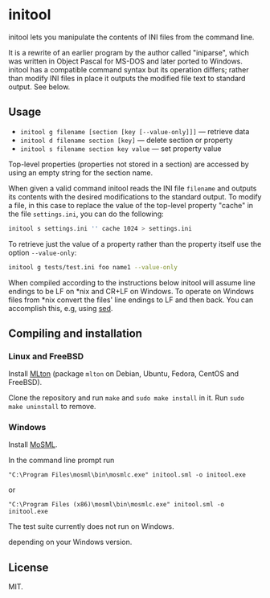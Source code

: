# initool

initool lets you manipulate the contents of INI files from the command line.

It is a rewrite of an earlier program by the author called "iniparse", which
was written in Object Pascal for MS-DOS and later ported to Windows. initool
has a compatible command syntax but its operation differs; rather than modify
INI files in place it outputs the modified file text to standard output. See
below.

## Usage

* `initool g filename [section [key [--value-only]]]` — retrieve data
* `initool d filename section [key]` — delete section or property
* `initool s filename section key value` — set property value

Top-level properties (properties not stored in a section) are accessed by
using an empty string for the section name.

When given a valid command initool reads the INI file `filename` and outputs
its contents with the desired modifications to the standard output. To modify
a file, in this case to replace the value of the top-level property "cache" in
the file `settings.ini`, you can do the following:

```sh
initool s settings.ini '' cache 1024 > settings.ini
```

To retrieve just the value of a property rather than the property itself use
the option `--value-only`:

```sh
initool g tests/test.ini foo name1 --value-only
```

When compiled according to the instructions below initool will assume line
endings to be LF on *nix and CR+LF on Windows. To operate on Windows files
from *nix convert the files' line endings to LF and then back. You can
accomplish this, e.g, using [sed](http://stackoverflow.com/a/2613834/3142963).

## Compiling and installation

### Linux and FreeBSD

Install [MLton](http://mlton.org/) (package `mlton` on Debian, Ubuntu, Fedora,
CentOS and FreeBSD).

Clone the repository and run `make` and `sudo make install` in it. Run `sudo
make uninstall` to remove.

### Windows

Install [MoSML](http://mosml.org).

In the command line prompt run

`"C:\Program Files\mosml\bin\mosmlc.exe" initool.sml -o initool.exe`

or

`"C:\Program Files (x86)\mosml\bin\mosmlc.exe" initool.sml -o initool.exe`

The test suite currently does not run on Windows.

depending on your Windows version.

## License

MIT.
